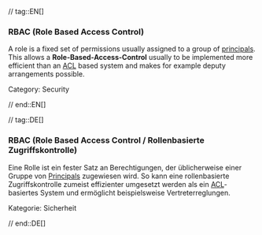 // tag::EN[]
### RBAC (Role Based Access Control)

A role is a fixed set of permissions usually assigned to a group of
[principals](#term-principal). This allows a
**Role-Based-Access-Control** usually to be implemented more
efficient than an [ACL](#term-acl) based system and makes for example deputy
arrangements possible.

Category: Security


// end::EN[]

// tag::DE[]
### RBAC (Role Based Access Control / Rollenbasierte Zugriffskontrolle)

Eine Rolle ist ein fester Satz an Berechtigungen, der üblicherweise
einer Gruppe von [Principals](#term-principal) zugewiesen wird. So kann
eine rollenbasierte Zugriffskontrolle zumeist effizienter
umgesetzt werden als ein [ACL](#term-acl)-basiertes System und
ermöglicht beispielsweise Vertreterreglungen.

Kategorie: Sicherheit


// end::DE[]

